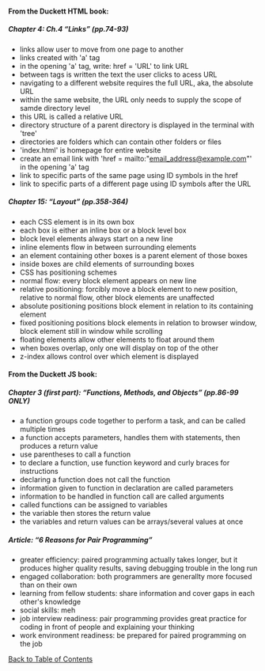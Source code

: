 #### From the Duckett HTML book:

##### Chapter 4: Ch.4 “Links” (pp.74-93)
- links allow user to move from one page to another
- links created with 'a' tag
- in the opening 'a' tag, write: href = 'URL' to link URL
- between tags is written the text the user clicks to acess URL
- navigating to a different website requires the full URL, aka, the absolute URL
- within the same website, the URL only needs to supply the scope of samde directory level
- this URL is called a relative URL
- directory structure of a parent directory is displayed in the terminal with 'tree'
- directories are folders which can contain other folders or files
- 'index.html' is homepage for entire website
- create an email link with 'href = mailto:"email_address@example.com"' in the opening 'a' tag
- link to specific parts of the same page using ID symbols in the href
- link to specific parts of a different page using ID symbols after the URL

##### Chapter 15: “Layout” (pp.358-364)
- each CSS element is in its own box
- each box is either an inline box or a block level box
- block level elements always start on a new line
- inline elements flow in between surrounding elements
- an element containing other boxes is a parent element of those boxes
- inside boxes are child elements of surrounding boxes
- CSS has positioning schemes
- normal flow: every block element appears on new line
- relative positioning: forcibly move a block element to new position, relative to normal flow, other block elements are unaffected
- absolute positioning positions block element in relation to its containing element
- fixed positioning positions block elements in relation to browser window, block element still in window while scrolling
- floating elements allow other elements to float around them
- when boxes overlap, only one will display on top of the other
- z-index allows control over which element is displayed



#### From the Duckett JS book:

##### Chapter 3 (first part): “Functions, Methods, and Objects” (pp.86-99 ONLY)
- a function groups code together to perform a task, and can be called multiple times
- a function accepts parameters, handles them with statements, then produces a return value
- use parentheses to call a function
- to declare a function, use function keyword and curly braces for instructions
- declaring a function does not call the function
- information given to function in declaration are called parameters
- information to be handled in function call are called arguments
- called functions can be assigned to variables
- the variable then stores the return value
- the variables and return values can be arrays/several values at once

##### Article: “6 Reasons for Pair Programming”
- greater efficiency: paired programming actually takes longer, but it produces higher quality results, saving debugging trouble in the long run
- engaged collaboration: both programmers are generallty more focused than on their own
- learning from fellow students: share information and cover gaps in each other's knowledge
- social skills: meh
- job interview readiness: pair programming provides great practice for coding in front of people and explaining your thinking
- work environment readiness: be prepared for paired programming on the job



[Back to Table of Contents](https://ryanhoffman4.github.io/reading-notes/)